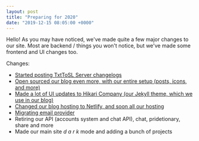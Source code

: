```yaml
---
layout: post
title: "Preparing for 2020"
date: "2019-12-15 08:05:00 +0000"
---
```


Hello! As you may have noticed, we've made quite a few major changes to our site. Most are backend / things you won't notice, but we've made some frontend and UI changes too.

Changes:
 - [Started posting TxtToSL Server changelogs](/txttosl-server/2019-12-14_1/)
 - [Open sourced our blog even more, with our entire setup (posts, icons, and more)](https://github.com/oojmed/hikari-company)
 - [Made a lot of UI updates to Hikari Company (our Jekyll theme, which we use in our blog)](https://github.com/oojmed/hikari-company)
 - [Changed our blog hosting to Netlify, and soon all our hosting](https://netlify.com)
 - [Migrating email provider](https://zoho.com/)
 - Retiring our API (accounts system and chat API), chat, pridetionary, share and more
 - Made our main site *d a r k* mode and adding a bunch of projects
